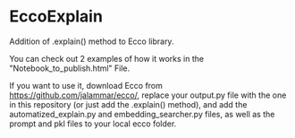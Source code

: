 # EccoExplain
Addition of .explain() method to Ecco library.

You can check out 2 examples of how it works in the "Notebook_to_publish.html" File.

If you want to use it, download Ecco from https://github.com/jalammar/ecco/, replace your output.py file with the one in this repository (or just add the .explain() method), and add the automatized_explain.py and embedding_searcher.py files, as well as the prompt and pkl files to your local ecco folder.
